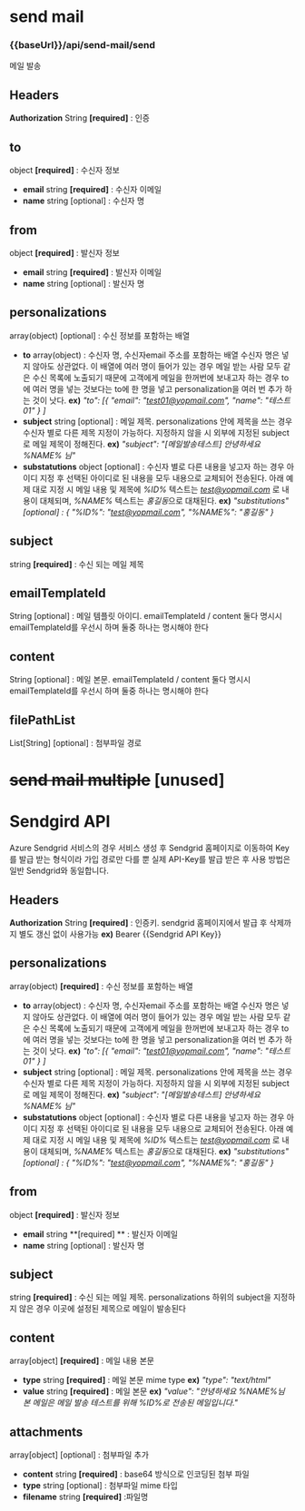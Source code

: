 # send mail
### {{baseUrl}}/api/send-mail/send
메일 발송
## Headers
**Authorization** String   **[required]** :  인증

## to
object **[required]** : 수신자 정보 
 - **email** string **[required]** : 수신자 이메일
 -  **name** string [optional] : 수신자 명  

## from 
object **[required]** : 발신자 정보
 - **email** string **[required]** : 발신자 이메일
 -  **name** string [optional] : 발신자 명  
 
##  personalizations
 array(object)  [optional]  : 수신 정보를 포함하는 배열
 - **to** array(object) : 수신자 명, 수신자email 주소를 포함하는 배열 수신자 명은 넣지 않아도 상관없다. 이 배열에 여러 명이 들어가 있는 경우 메일 받는 사람 모두 같은 수신 목록에 노출되기 때문에 고객에게 메일을 한꺼번에 보내고자 하는 경우 to 에 여러 명을 넣는 것보다는 to에 한 명을 넣고 personalization을 여러 번 추가 하는 것이 낫다.
**ex)**   *"to": [{ "email": "test01@yopmail.com",  "name": "테스트01" } ]*
 - **subject** string [optional] : 메일 제목. personalizations 안에 제목을 쓰는 경우 수신자 별로 다른 제목 지정이 가능하다. 지정하지 않을 시 외부에 지정된 subject로 메일 제목이 정해진다.
 **ex)**  *"subject": "[메일발송테스트] 안녕하세요 %NAME% 님"*
- **substatutions** object [optional]  :  수신자 별로 다른 내용을 넣고자 하는 경우 아이디 지정 후 선택된 아이디로 된 내용을 모두 내용으로 교체되어 전송된다. 아래 예제 대로 지정 시 메일 내용 및 제목에 *%ID%* 텍스트는 *test@yopmail.com* 로 내용이 대체되며, *%NAME%* 텍스트는 *홍길동*으로 대채된다.
 **ex)**  *"substitutions" [optional] : { "%ID%": "test@yopmail.com", "%NAME%": "홍길동" }*

## subject
string **[required]**  :  수신 되는 메일 제목

## emailTemplateId
String [optional] : 메일 템플릿 아이디. emailTemplateId / content 둘다 명시시 emailTemplateId를 우선시 하며 둘중 하나는 명시해야 한다

## content
String [optional] : 메일 본문. emailTemplateId / content 둘다 명시시 emailTemplateId를 우선시 하며 둘중 하나는 명시해야 한다

## filePathList
List[String] [optional]  : 첨부파일 경로


# ~~send mail multiple~~ [unused]


# Sendgird API 

Azure Sendgrid 서비스의 경우 서비스 생성 후 Sendgrid 홈페이지로 이동하여  Key를 발급 받는 형식이라 가입 경로만 다를 뿐 실제 API-Key를  발급 받은 후 사용 방법은 일반 Sendgrid와 동일합니다.

## Headers
**Authorization** String   **[required]** :  인증키.  sendgrid 홈페이지에서 발급 후 삭제까지 별도 갱신 없이 사용가능
**ex)** Bearer {{Sendgrid API Key}}

##  personalizations
 array(object)  **[required]**  : 수신 정보를 포함하는 배열
 - **to** array(object) : 수신자 명, 수신자email 주소를 포함하는 배열 수신자 명은 넣지 않아도 상관없다. 이 배열에 여러 명이 들어가 있는 경우 메일 받는 사람 모두 같은 수신 목록에 노출되기 때문에 고객에게 메일을 한꺼번에 보내고자 하는 경우 to 에 여러 명을 넣는 것보다는 to에 한 명을 넣고 personalization을 여러 번 추가 하는 것이 낫다.
**ex)**   *"to": [{ "email": "test01@yopmail.com",  "name": "테스트01" } ]*
 - **subject** string [optional] : 메일 제목. personalizations 안에 제목을 쓰는 경우 수신자 별로 다른 제목 지정이 가능하다. 지정하지 않을 시 외부에 지정된 subject로 메일 제목이 정해진다.
 **ex)**  *"subject": "[메일발송테스트] 안녕하세요 %NAME% 님"*
- **substatutions** object [optional]  :  수신자 별로 다른 내용을 넣고자 하는 경우 아이디 지정 후 선택된 아이디로 된 내용을 모두 내용으로 교체되어 전송된다. 아래 예제 대로 지정 시 메일 내용 및 제목에 *%ID%* 텍스트는 *test@yopmail.com* 로 내용이 대체되며, *%NAME%* 텍스트는 *홍길동*으로 대채된다.
 **ex)**  *"substitutions" [optional] : { "%ID%": "test@yopmail.com", "%NAME%": "홍길동" }*

## from 
object **[required]** : 발신자 정보 
 - **email** string **[required] ** : 발신자 이메일
 -  **name** string [optional] : 발신자 명  
 
## subject
string **[required]**  :  수신 되는 메일 제목.  personalizations 하위의 subject을 지정하지 않은 경우 이곳에 설정된 제목으로 메일이 발송된다

## content
array[object] **[required]** : 메일 내용 본문
- **type** string **[required]** : 메일 본문 mime type 
**ex)** *"type": "text/html"*
- **value** string **[required]** : 메일 본문
**ex)**  *"value": "안녕하세요 %NAME%님<br> 본 메일은 메일 발송 테스트를 위해 %ID%로 전송된 메일입니다."*

## attachments
array[object] [optional]  : 첨부파일 추가
- **content** string **[required]** : base64 방식으로 인코딩된 첨부 파일 
- **type** string [optional] : 첨부파일 mime 타입
- **filename** string **[required]** :파일명
